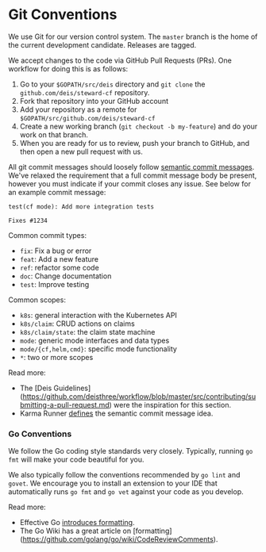# Git Conventions

We use Git for our version control system. The `master` branch is the home of the current
development candidate. Releases are tagged.

We accept changes to the code via GitHub Pull Requests (PRs). One workflow for doing this is as
follows:

1. Go to your `$GOPATH/src/deis` directory and `git clone` the `github.com/deis/steward-cf`
repository.
2. Fork that repository into your GitHub account
3. Add your repository as a remote for `$GOPATH/src/github.com/deis/steward-cf`
4. Create a new working branch (`git checkout -b my-feature`) and do your work on that branch.
5. When you are ready for us to review, push your branch to GitHub, and then open a new pull
request with us.

All git commit messages should loosely follow [semantic commit messages](http://karma-runner.github.io/0.13/dev/git-commit-msg.html). We've relaxed the
requirement that a full commit message body be present, however you must indicate if your commit
closes any issue. See below for an example commit message:

```console
test(cf mode): Add more integration tests

Fixes #1234
```

Common commit types:

- `fix`: Fix a bug or error
- `feat`: Add a new feature
- `ref`: refactor some code
- `doc`: Change documentation
- `test`: Improve testing

Common scopes:

- `k8s`: general interaction with the Kubernetes API
- `k8s/claim`: CRUD actions on claims
- `k8s/claim/state`: the claim state machine
- `mode`: generic mode interfaces and data types
- `mode/{cf,helm,cmd}`: specific mode functionality
- `*`: two or more scopes

Read more:
- The [Deis Guidelines]
  (https://github.com/deisthree/workflow/blob/master/src/contributing/submitting-a-pull-request.md)
  were the inspiration for this section.
- Karma Runner [defines](http://karma-runner.github.io/0.13/dev/git-commit-msg.html) the semantic
  commit message idea.

### Go Conventions

We follow the Go coding style standards very closely. Typically, running `go fmt` will make your
code beautiful for you.

We also typically follow the conventions recommended by `go lint` and `govet`. We encourage you to
install an extension to your IDE that automatically runs `go fmt` and `go vet` against your code as
you develop.

Read more:

- Effective Go [introduces formatting](https://golang.org/doc/effective_go.html#formatting).
- The Go Wiki has a great article on [formatting]
  (https://github.com/golang/go/wiki/CodeReviewComments).
